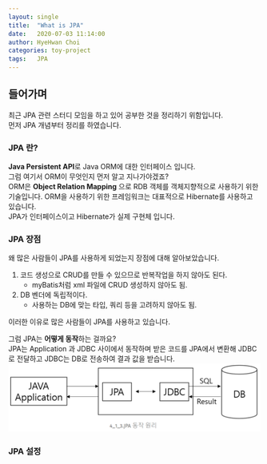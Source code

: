 ```yaml
---
layout: single
title:  "What is JPA"
date:   2020-07-03 11:14:00
author: HyeHwan Choi
categories: toy-project
tags:   JPA
---
```


## 들어가며
최근 JPA 관련 스터디 모임을 하고 있어 공부한 것을 정리하기 위함입니다.  
먼저 JPA 개념부터 정리를 하였습니다.  
  
### JPA 란?
**Java Persistent API**로 Java ORM에 대한 인터페이스 입니다.  
그럼 여기서 ORM이 무엇인지 먼저 알고 지나가야겠죠?  
ORM은 **Object Relation Mapping** 으로 RDB 객체를 객체지향적으로 사용하기 
위한 기술입니다. ORM을 사용하기 위한 프레임워크는 대표적으로 Hibernate를 사용하고 있습니다.  
JPA가 인터페이스이고 Hibernate가 실제 구현체 입니다. 
  
### JPA 장점
왜 많은 사람들이 JPA를 사용하게 되었는지 장점에 대해 알아보았습니다.  
1. 코드 생성으로 CRUD를 만들 수 있으므로 반복작업을 하지 않아도 된다.  
   - myBatis처럼 xml 파일에 CRUD 생성하지 않아도 됨.  
2. DB 벤더에 독립적이다.  
   - 사용하는 DB에 맞는 타입, 쿼리 등을 고려하지 않아도 됨.  
  
이러한 이유로 많은 사람들이 JPA를 사용하고 있습니다.  
  
그럼 JPA는 **어떻게 동작**하는 걸까요?  
JPA는 Application 과 JDBC 사이에서 동작하며 받은 코드를 JPA에서 변환해 JDBC로 전달하고 JDBC는 DB로 전송하여 결과 값을 받습니다.  
![jpa_operation](/assets/images/jpa_operation.png)
  
### JPA 설정

